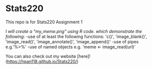 # Stats220

This repo is for Stats220 Assignment 1

*I will create a "my_meme.png" using R code. which demonstrate the following:*
-use of at least the following functions: 'c()', 'image_blank()', 'image_read()', 'image_annotate()', 'image_append()'
-use of pipes e.g.'%>%'
-use of named objects e.g. 'meme <- image_read(url)'

You can also check out my website [here]!(https://hpan118.github.io/Stats220/)
